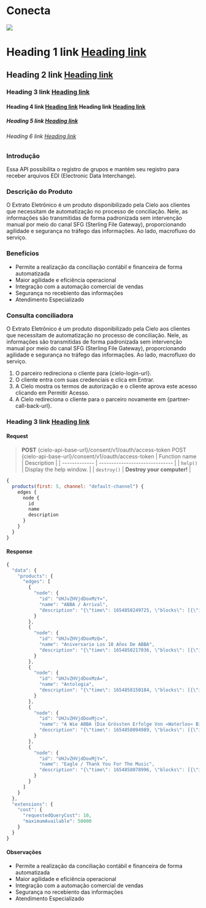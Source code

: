 # Conecta

![](https://www.zazvendas.com.br/wp-content/uploads/2022/05/Logotipo-ZAZ-Vendas.png)

# Heading 1 link [Heading link](https://github.com/pandao/editor.md "Heading link")
## Heading 2 link [Heading link](https://github.com/pandao/editor.md "Heading link")
### Heading 3 link [Heading link](https://github.com/pandao/editor.md "Heading link")
#### Heading 4 link [Heading link](https://github.com/pandao/editor.md "Heading link") Heading link [Heading link](https://github.com/pandao/editor.md "Heading link")
##### Heading 5 link [Heading link](https://github.com/pandao/editor.md "Heading link")
###### Heading 6 link [Heading link](https://github.com/pandao/editor.md "Heading link")

### Introdução

Essa API possibilita o registro de grupos e mantém seu registro para receber arquivos EDI (Electronic Data Interchange).

### Descrição do Produto

O Extrato Eletrônico é um produto disponibilizado pela Cielo aos clientes que necessitam de automatização no processo de conciliação. Nele, as informações são transmitidas de forma padronizada sem intervenção manual por meio do canal SFG (Sterling File Gateway), proporcionando agilidade e segurança no tráfego das informações. Ao lado, macrofluxo do serviço.

### Benefícios

- Permite a realização da conciliação contábil e financeira de forma automatizada
- Maior agilidade e eficiência operacional
- Integração com a automação comercial de vendas
- Segurança no recebiento das informações
- Atendimento Especializado

### Consulta conciliadora

O Extrato Eletrônico é um produto disponibilizado pela Cielo aos clientes que necessitam de automatização no processo de conciliação. Nele, as informações são transmitidas de forma padronizada sem intervenção manual por meio do canal SFG (Sterling File Gateway), proporcionando agilidade e segurança no tráfego das informações. Ao lado, macrofluxo do serviço.

1. O parceiro redireciona o cliente para {cielo-login-url}.
2. O cliente entra com suas credenciais e clica em Entrar.
3. A Cielo mostra os termos de autorização e o cliente aprova este acesso clicando em Permitir Acesso.
4.  A Cielo redireciona o cliente para o parceiro novamente em {partner-call-back-url}. 

### Heading 3 link [Heading link](https://github.com/pandao/editor.md "Heading link")


#### Request


> **POST** {cielo-api-base-url}/consent/v1/oauth/access-token POST {cielo-api-base-url}/consent/v1/oauth/access-token
> | Function name | Description                    |
> | ------------- | ------------------------------ |
> | `help()`      | Display the help window.       |
> | `destroy()`   | **Destroy your computer!**     |

```javascript
{
  products(first: 5, channel: "default-channel") {
    edges {
      node {
        id
        name
        description
      }
    }
  }
}
```

#### Response

```javascript
{
  "data": {
    "products": {
      "edges": [
        {
          "node": {
            "id": "UHJvZHVjdDoxMzY=",
            "name": "ABBA / Arrival",
            "description": "{\"time\": 1654858249725, \"blocks\": [{\"id\": \"0\", \"data\": {\"text\": \"\"}, \"type\": \"paragraph\"}], \"version\": \"2.23.1\"}"
          }
        },
        {
          "node": {
            "id": "UHJvZHVjdDoxMzQ=",
            "name": "Aniversario Los 10 Años De ABBA",
            "description": "{\"time\": 1654858217036, \"blocks\": [{\"id\": \"0\", \"data\": {\"text\": \"\"}, \"type\": \"paragraph\"}], \"version\": \"2.23.1\"}"
          }
        },
        {
          "node": {
            "id": "UHJvZHVjdDoxMzA=",
            "name": "Antologia",
            "description": "{\"time\": 1654858150184, \"blocks\": [{\"id\": \"0\", \"data\": {\"text\": \"\"}, \"type\": \"paragraph\"}], \"version\": \"2.23.1\"}"
          }
        },
        {
          "node": {
            "id": "UHJvZHVjdDoxMjc=",
            "name": "A Wie ABBA (Die Grössten Erfolge Von »Waterloo« Bis »Super Trouper«)",
            "description": "{\"time\": 1654858094989, \"blocks\": [{\"id\": \"0\", \"data\": {\"text\": \"\"}, \"type\": \"paragraph\"}], \"version\": \"2.23.1\"}"
          }
        },
        {
          "node": {
            "id": "UHJvZHVjdDoxMjY=",
            "name": "Eagle / Thank You For The Music",
            "description": "{\"time\": 1654858078996, \"blocks\": [{\"id\": \"0\", \"data\": {\"text\": \"\"}, \"type\": \"paragraph\"}], \"version\": \"2.23.1\"}"
          }
        }
      ]
    }
  },
  "extensions": {
    "cost": {
      "requestedQueryCost": 10,
      "maximumAvailable": 50000
    }
  }
}
```

#### Observações

- Permite a realização da conciliação contábil e financeira de forma automatizada
- Maior agilidade e eficiência operacional
- Integração com a automação comercial de vendas
- Segurança no recebiento das informações
- Atendimento Especializado